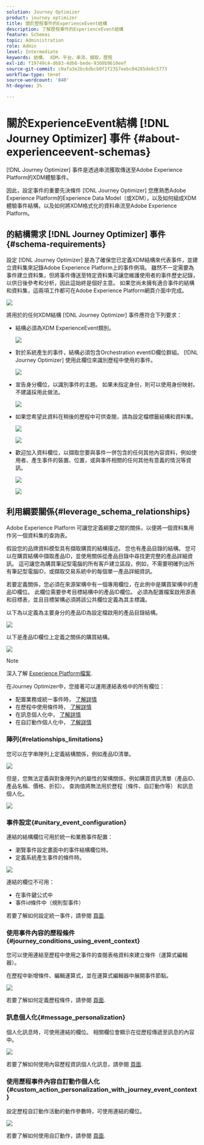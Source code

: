 ```yaml
---
solution: Journey Optimizer
product: journey optimizer
title: 關於歷程事件的ExperienceEvent結構
description: 了解歷程事件的ExperienceEvent結構
feature: Schemas
topic: Administration
role: Admin
level: Intermediate
keywords: 結構， XDM，平台，串流，擷取，歷程
exl-id: f19749c4-d683-4db6-bede-9360b9610eef
source-git-commit: c0afa3e2bc6dbcb0f2f2357eebc04285de8c5773
workflow-type: tm+mt
source-wordcount: '840'
ht-degree: 3%

---
```


# 關於ExperienceEvent結構 [!DNL Journey Optimizer] 事件 {#about-experienceevent-schemas}

[!DNL Journey Optimizer] 事件是透過串流獲取傳送至Adobe Experience Platform的XDM體驗事件。

因此，設定事件的重要先決條件 [!DNL Journey Optimizer] 您應熟悉Adobe Experience Platform的Experience Data Model（或XDM），以及如何組成XDM體驗事件結構，以及如何將XDM格式化的資料串流至Adobe Experience Platform。

## 的結構需求 [!DNL Journey Optimizer] 事件  {#schema-requirements}

設定 [!DNL Journey Optimizer] 是為了確保您已定義XDM結構來代表事件，並建立資料集來記錄Adobe Experience Platform上的事件例項。 雖然不一定需要為事件建立資料集，但將事件傳送至特定資料集可讓您維護使用者的事件歷史記錄，以供日後參考和分析，因此這始終是個好主意。 如果您尚未擁有適合事件的結構和資料集，這兩項工作都可在Adobe Experience Platform網頁介面中完成。

![](assets/schema1.png)

將用於的任何XDM結構 [!DNL Journey Optimizer] 事件應符合下列要求：

* 結構必須為XDM ExperienceEvent類別。

   ![](assets/schema2.png)

* 對於系統產生的事件，結構必須包含Orchestration eventID欄位群組。 [!DNL Journey Optimizer] 使用此欄位來識別歷程中使用的事件。

   ![](assets/schema3.png)

* 宣告身分欄位，以識別事件的主題。 如果未指定身份，則可以使用身份映射。 不建議採用此做法。

   ![](assets/schema4.png)

* 如果您希望此資料在稍後的歷程中可供查閱，請為設定檔標籤結構和資料集。

   ![](assets/schema5.png)

   ![](assets/schema6.png)

* 歡迎加入資料欄位，以擷取您要與事件一併包含的任何其他內容資料，例如使用者、產生事件的裝置、位置，或與事件相關的任何其他有意義的情況等資訊。

   ![](assets/schema7.png)

   ![](assets/schema8.png)

## 利用綱要關係{#leverage_schema_relationships}

Adobe Experience Platform 可讓您定義綱要之間的關係，以便將一個資料集用作另一個資料集的查詢表。 

假設您的品牌資料模型具有擷取購買的結構描述。 您也有產品目錄的結構。 您可以在購買結構中擷取產品ID，並使用關係從產品目錄中尋找更完整的產品詳細資訊。 這可讓您為購買筆記型電腦的所有客戶建立區段，例如，不需要明確列出所有筆記型電腦ID，或擷取交易系統中的每個單一產品詳細資訊。

若要定義關係，您必須在來源架構中有一個專用欄位，在此例中是購買架構中的產品ID欄位。 此欄位需要參考目標結構中的產品ID欄位。 必須為配置檔案啟用源表和目標表，並且目標架構必須將該公共欄位定義為其主標識。

以下為以定義為主要身分的產品ID為設定檔啟用的產品目錄結構。

![](assets/schema9.png)

以下是產品ID欄位上定義之關係的購買結構。

![](assets/schema10.png)

>[!NOTE]
>
>深入了解 [Experience Platform檔案](https://experienceleague.adobe.com/docs/platform-learn/tutorials/schemas/configure-relationships-between-schemas.html?lang=en).

在Journey Optimizer中，您接著可以運用連結表格中的所有欄位：

* 配置業務或統一事件時， [了解詳情](../event/experience-event-schema.md#unitary_event_configuration)
* 在歷程中使用條件時， [了解詳情](../event/experience-event-schema.md#journey_conditions_using_event_context)
* 在訊息個人化中， [了解詳情](../event/experience-event-schema.md#message_personalization)
* 在自訂動作個人化中， [了解詳情](../event/experience-event-schema.md#custom_action_personalization_with_journey_event_context)

### 陣列{#relationships_limitations}

您可以在字串陣列上定義結構關係，例如產品ID清單。

![](assets/schema15.png)

但是，您無法定義與對象陣列內的屬性的架構關係，例如購買資訊清單（產品ID、產品名稱、價格、折扣）。 查詢值將無法用於歷程（條件、自訂動作等） 和訊息個人化。

![](assets/schema16.png)

### 事件設定{#unitary_event_configuration}

連結的結構欄位可用於統一和業務事件配置：

* 瀏覽事件設定畫面中的事件結構欄位時。
* 定義系統產生事件的條件時。

![](assets/schema11.png)

連結的欄位不可用：

* 在事件鍵公式中
* 事件id條件中（規則型事件）

若要了解如何設定統一事件，請參閱 [頁面](../event/about-creating.md).

### 使用事件內容的歷程條件{#journey_conditions_using_event_context}

您可以使用連結至歷程中使用之事件的查閱表格資料來建立條件（運算式編輯器）。

在歷程中新增條件、編輯運算式，並在運算式編輯器中展開事件節點。

![](assets/schema12.png)

若要了解如何定義歷程條件，請參閱 [頁面](../building-journeys/condition-activity.md).

### 訊息個人化{#message_personalization}

個人化訊息時，可使用連結的欄位。 相關欄位會顯示在從歷程傳遞至訊息的內容中。

![](assets/schema14.png)

若要了解如何使用內容歷程資訊個人化訊息，請參閱 [頁面](../personalization/personalization-use-case.md).

### 使用歷程事件內容自訂動作個人化{#custom_action_personalization_with_journey_event_context}

設定歷程自訂動作活動的動作參數時，可使用連結的欄位。

![](assets/schema13.png)

若要了解如何使用自訂動作，請參閱 [頁面](../building-journeys/using-custom-actions.md).
